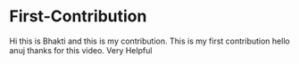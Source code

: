 # First-Contribution
Hi this is Bhakti and this is my contribution.
This is my first contribution
hello anuj thanks for this video. Very Helpful
